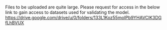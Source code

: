 Files to be uploaded are quite large. Please request for access in the below link to gain access to datasets used for validating the model.
https://drive.google.com/drive/u/0/folders/133L1Koz55moIPb9YHAVCIK3DGfLhBVUX
